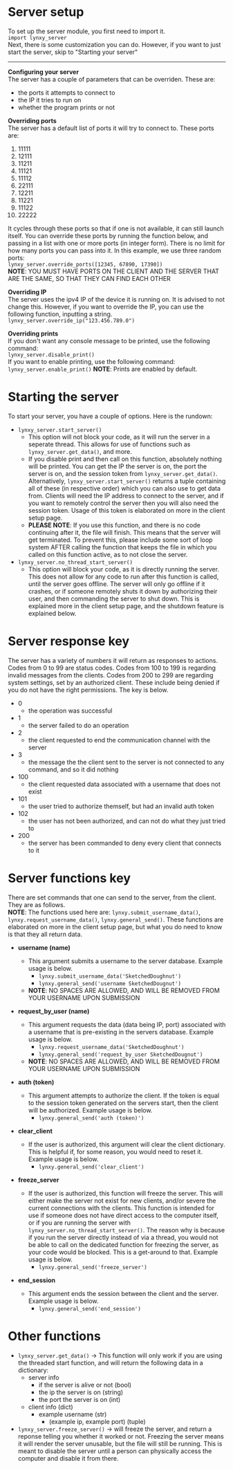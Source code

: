 # Server setup
To set up the server module, you first need to import it. <br>
`import lynxy_server` <br>
Next, there is some customization you can do. However, if you want to just start the server, skip to "Starting your server"











<!-- Instructions on how to configure the server -->
***
**Configuring your server** <br>
The server has a couple of parameters that can be overriden. These are: 
- the ports it attempts to connect to
- the IP it tries to run on 
- whether the program prints or not


**Overriding ports** <br>
The server has a default list of ports it will try to connect to. These ports are:
1.  11111 
2.  12111 
3.  11211 
4.  11121 
5.  11112 
6.  22111 
7.  12211 
8.  11221 
9.  11122 
10. 22222 

It cycles through these ports so that if one is not available, it can still launch itself. You can override these ports by running the function below, and passing in a list with one or more ports (in integer form). There is no limit for how many ports you can pass into it. In this example, we use three random ports: <br>
`lynxy_server.override_ports([12345, 67890, 17390])` <br>
**NOTE**: YOU MUST HAVE PORTS ON THE CLIENT AND THE SERVER THAT ARE THE SAME, SO THAT THEY CAN FIND EACH OTHER


**Overriding IP** <br>
The server uses the ipv4 IP of the device it is running on. It is advised to not change this. However, if you want to override the IP, you can use the following function, inputting a string. <br>
`lynxy_server.override_ip("123.456.789.0")`


**Overriding prints** <br>
If you don't want any console message to be printed, use the following command: <br>
`lynxy_server.disable_print()` <br>
If you want to enable printing, use the following command: <br>
`lynxy_server.enable_print()`
**NOTE**: Prints are enabled by default.










<!-- Instructions on how to start the server -->
# Starting the server
To start your server, you have a couple of options. Here is the rundown: <br>
- `lynxy_server.start_server()`
  - This option will not block your code, as it will run the server in a seperate thread. This allows for use of functions such as `lynxy_server.get_data()`, and more.
  - If you disable print and then call on this function, absolutely nothing will be printed. You can get the IP the server is on, the port the server is on, and the session token from `lynxy_server.get_data()`. Alternatively, `lynxy_server.start_server()` returns a tuple containing all of these (in respective order) which you can also use to get data from. Clients will need the IP address to connect to the server, and if you want to remotely control the server then you will also need the session token. Usage of this token is elaborated on more in the client setup page.
  - **PLEASE NOTE**: If you use this function, and there is no code continuing after it, the file will finish. This means that the server will get terminated. To prevent this, please include some sort of loop system AFTER calling the function that keeps the file in which you called on this function active, as to not close the server.
- `lynxy_server.no_thread_start_server()`
  - This option will block your code, as it is directly running the server. This does not allow for any code to run after this function is called, until the server goes offline. The server will only go offline if it crashes, or if someone remotely shuts it down by authorizing their user, and then commanding the server to shut down. This is explained more in the client setup page, and the shutdown feature is explained below.
 
# Server response key
The server has a variety of numbers it will return as responses to actions. Codes from 0 to 99 are status codes. Codes from 100 to 199 is regarding invalid messages from the clients. Codes from 200 to 299 are regarding system settings, set by an authorized client. These include being denied if you do not have the right permissions.
The key is below. 
- 0
  - the operation was successful
- 1
  - the server failed to do an operation
- 2
  - the client requested to end the communication channel with the server
- 3
  - the message the the client sent to the server is not connected to any command, and so it did nothing
- 100
  - the client requested data associated with a username that does not exist
- 101
  - the user tried to authorize themself, but had an invalid auth token
- 102
  - the user has not been authorized, and can not do what they just tried to
- 200
  - the server has been commanded to deny every client that connects to it






# Server functions key
There are set commands that one can send to the server, from the client. They are as follows. <br>
**NOTE**: The functions used here are: `lynxy.submit_username_data()`, `lynxy.request_username_data()`, `lynxy.general_send()`.
These functions are elaborated on more in the client setup page, but what you do need to know is that they all return data.

- **username (name)**
  - This argument submits a username to the server database. Example usage is below.
    - `lynxy.submit_username_data('SketchedDoughnut')`
    - `lynxy.general_send('username SketchedDougnut')`
  - **NOTE**: NO SPACES ARE ALLOWED, AND WILL BE REMOVED FROM YOUR USERNAME UPON SUBMISSION

- **request_by_user (name)**
  - This argument requests the data (data being IP, port) associated with a username that is pre-existing in the servers database. Example usage is below.
    - `lynxy.request_username_data('SketchedDoughnut')`
    - `lynxy.general_send('request_by_user SketchedDougnut')`
  - **NOTE**: NO SPACES ARE ALLOWED, AND WILL BE REMOVED FROM YOUR USERNAME UPON SUBMISSION

- **auth (token)**
  - This argument attempts to authorize the client. If the token is equal to the session token generated on the servers start, then the client will be authorized. Example usage is below.
    - `lynxy.general_send('auth (token)')`

- **clear_client**
  - If the user is authorized, this argument will clear the client dictionary. This is helpful if, for some reason, you would need to reset it. Example usage is below.
    - `lynxy.general_send('clear_client')`

- **freeze_server**
  - If the user is authorized, this function will freeze the server. This will either make the server not exist for new clients, and/or severe the current connections with the clients. This function is intended for use if someone does not have direct access to the computer itself, or if you are running the server with `lynxy_server.no_thread_start_server()`. The reason why is because if you run the server directly instead of via a thread, you would not be able to call on the dedicated function for freezing the server, as your code would be blocked. This is a get-around to that. Example usage is below.
    - `lynxy.general_send('freeze_server')`

- **end_session**
  - This argument ends the session between the client and the server. Example usage is below.
    - `lynxy.general_send('end_session')`










# Other functions
- `lynxy_server.get_data()` -> This function will only work if you are using the threaded start function, and will return the following data in a dictionary:
  - server info
    - if the server is alive or not (bool)
    - the ip the server is on (string)
    - the port the server is on (int)
  - client info (dict)
    - example username (str)
      - (example ip, example port) (tuple)
- `lynxy_server.freeze_server()` -> will freeze the server, and return a reponse telling you whether it worked or not. Freezing the server means it will render the server unusable, but the file will still be running. This is meant to disable the server until a person can physically access the computer and disable it from there. 
